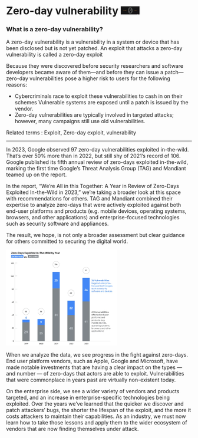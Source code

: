 # Zero-day vulnerability <img src="fig2.jpg" width="10%">

### What is a zero-day vulnerability?
A zero-day vulnerability is a vulnerability in a system or device that has been disclosed but is not yet patched. An exploit that attacks a zero-day vulnerability is called a zero-day exploit

Because they were discovered before security researchers and software developers became aware of them—and before they can issue a patch—zero-day vulnerabilities pose a higher risk to users for the following reasons:

* Cybercriminals race to exploit these vulnerabilities to cash in on their schemes
Vulnerable systems are exposed until a patch is issued by the vendor.
* Zero-day vulnerabilities are typically involved in targeted attacks; however, many campaigns still use old vulnerabilities.

Related terms : Exploit, Zero-day exploit, vulnerability

<hr>
In 2023, Google observed 97 zero-day vulnerabilities exploited in-the-wild. That’s over 50% more than in 2022, but still shy of 2021’s record of 106. Google published its fifth annual review of zero-days exploited in-the-wild, marking the first time Google’s Threat Analysis Group (TAG) and Mandiant teamed up on the report.

<p> </p>

In the report, “We’re All in this Together: A Year in Review of Zero-Days Exploited In-the-Wild in 2023,” we’re taking a broader look at this space with recommendations for others. TAG and Mandiant combined their expertise to analyze zero-days that were actively exploited against both end-user platforms and products (e.g. mobile devices, operating systems, browsers, and other applications) and enterprise-focused technologies such as security software and appliances.

<p> </p>

The result, we hope, is not only a broader assessment but clear guidance for others committed to securing the digital world.

<img src="fig1.png" width="60%">

When we analyze the data, we see progress in the fight against zero-days. End user platform vendors, such as Apple, Google and Microsoft, have made notable investments that are having a clear impact on the types — and number — of zero-days that actors are able to exploit. Vulnerabilities that were commonplace in years past are virtually non-existent today.

<p> </p>

On the enterprise side, we see a wider variety of vendors and products targeted, and an increase in enterprise-specific technologies being exploited. Over the years we’ve learned that the quicker we discover and patch attackers’ bugs, the shorter the lifespan of the exploit, and the more it costs attackers to maintain their capabilities. As an industry, we must now learn how to take those lessons and apply them to the wider ecosystem of vendors that are now finding themselves under attack.
